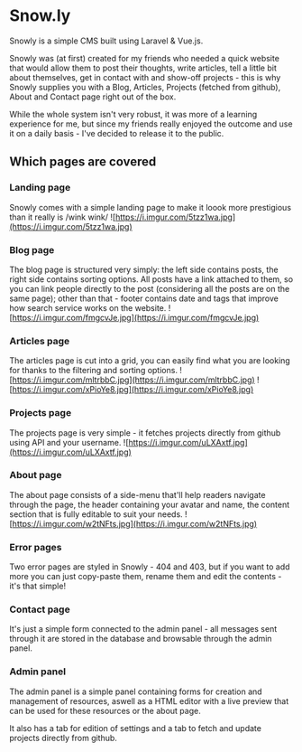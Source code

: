 # Snow.ly

Snowly is a simple CMS built using Laravel & Vue.js.

Snowly was (at first) created for my friends who needed a quick website that would allow them to post their thoughts, write articles, tell a little bit about themselves, get in contact with and show-off projects - this is why Snowly supplies you with a Blog, Articles, Projects (fetched from github), About and Contact page right out of the box.

While the whole system isn't very robust, it was more of a learning experience for me, but since my friends really enjoyed the outcome and use it on a daily basis - I've decided to release it to the public.

## Which pages are covered
### Landing page
Snowly comes with a simple landing page to make it loook more prestigious than it really is /wink wink/
![https://i.imgur.com/5tzz1wa.jpg](https://i.imgur.com/5tzz1wa.jpg)

### Blog page
The blog page is structured very simply: the left side contains posts, the right side contains sorting options.
All posts have a link attached to them, so you can link people directly to the post (considering all the posts are on the same page); other than that - footer contains date and tags that improve how search service works on the website.
![https://i.imgur.com/fmgcvJe.jpg](https://i.imgur.com/fmgcvJe.jpg)

### Articles page
The articles page is cut into a grid, you can easily find what you are looking for thanks to the filtering and sorting options.
![https://i.imgur.com/mltrbbC.jpg](https://i.imgur.com/mltrbbC.jpg)
![https://i.imgur.com/xPioYe8.jpg](https://i.imgur.com/xPioYe8.jpg)

### Projects page
The projects page is very simple - it fetches projects directly from github using API and your username.
![https://i.imgur.com/uLXAxtf.jpg](https://i.imgur.com/uLXAxtf.jpg)

### About page
The about page consists of a side-menu that'll help readers navigate through the page, the header containing your avatar and name, the content section that is fully editable to suit your needs.
![https://i.imgur.com/w2tNFts.jpg](https://i.imgur.com/w2tNFts.jpg)

### Error pages
Two error pages are styled in Snowly - 404 and 403, but if you want to add more you can just copy-paste them, rename them and edit the contents - it's that simple!

### Contact page
It's just a simple form connected to the admin panel - all messages sent through it are stored in the database and browsable through the admin panel.

### Admin panel
The admin panel is a simple panel containing forms for creation and management of resources, aswell as a HTML editor with a live preview that can be used for these resources or the about page.

It also has a tab for edition of settings and a tab to fetch and update projects directly from github.
